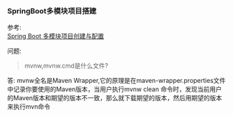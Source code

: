 ### SpringBoot多模块项目搭建
参考:  
[Spring Boot 多模块项目创建与配置](https://testerhome.com/topics/11359)

问题:
> mvnw,mvnw.cmd是什么文件?

 答: mvnw全名是Maven Wrapper,它的原理是在maven-wrapper.properties文件中记录你要使用的Maven版本，当用户执行mvnw clean 命令时，发现当前用户的Maven版本和期望的版本不一致，那么就下载期望的版本，然后用期望的版本来执行mvn命令